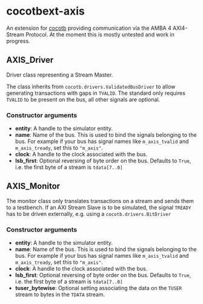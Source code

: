 # cocotbext-axis
An extension for [cocotb](https://github.com/cocotb/cocotb) providing communication via the AMBA 4 AXI4-Stream Protocol.
At the moment this is mostly untested and work in progress.

## AXIS_Driver
Driver class representing a Stream Master.

The class inherits from `cocotb.drivers.ValidatedBusDriver` to allow generating transactions with gaps in `TVALID`. The standard only requires `TVALID` to be present on the bus, all other signals are optional.

### Constructor arguments

 - **entity**: A handle to the simulator entity.
 - **name**: Name of the bus. This is used to bind the signals belonging to the bus. For example if your bus has signal names like `m_axis_tvalid` and `m_axis_tready`, set this to `"m_axis"`.
 - **clock**: A handle to the clock associated with the bus.
 - **lsb_first**: Optional reversing of byte order on the bus. Defaults to `True`, i.e. the first byte of a stream is `tdata[7..0]`

## AXIS_Monitor
The monitor class only translates transactions on a stream and sends them to a testbench. If an AXI Stream Slave is to be simulated, the signal `TREADY` has to be driven externally, e.g. using a `cocotb.drivers.BitDriver`

### Constructor arguments
 - **entity**: A handle to the simulator entity.
 - **name**: Name of the bus. This is used to bind the signals belonging to the bus. For example if your bus has signal names like `m_axis_tvalid` and `m_axis_tready`, set this to `"m_axis"`.
 - **clock**: A handle to the clock associated with the bus.
 - **lsb_first**: Optional reversing of byte order on the bus. Defaults to `True`, i.e. the first byte of a stream is `tdata[7..0]`
 - **tuser_bytewise**: Optional setting associating the data on the `TUSER` stream to bytes in the `TDATA` stream.